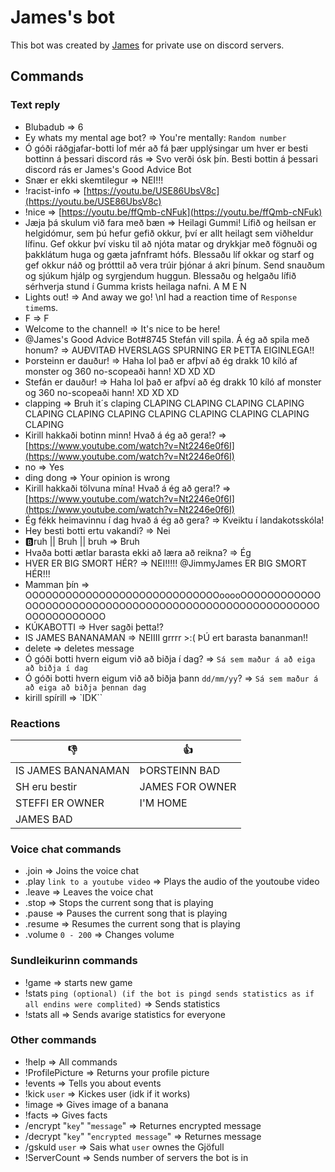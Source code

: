 # James's bot
This bot was created by [James](https://github.com/JimmyJames188) for private use on discord servers.

## Commands
### Text reply
* Blubadub => 6
* Ey whats my mental age bot? => You're mentally: `Random number`
* Ó góði ráðgjafar-botti lof mér að fá þær upplýsingar um hver er besti bottinn á þessari discord rás => Svo verði ósk þín. Besti bottin á þessari discord rás er James's Good Advice Bot
* Snær er ekki skemtilegur => NEI!!!
* !racist-info => [https://youtu.be/USE86UbsV8c](https://youtu.be/USE86UbsV8c)
* !nice => [https://youtu.be/ffQmb-cNFuk](https://youtu.be/ffQmb-cNFuk)
* Jæja þá skulum við fara með bæn => Heilagi Gummi! Lífið og heilsan er helgidómur, sem þú hefur gefið okkur, því er allt heilagt sem viðheldur lífinu. Gef okkur því visku til að njóta matar og drykkjar með fögnuði og þakklátum huga og gæta jafnframt hófs. Blessaðu líf okkar og starf og gef okkur náð og þrótttil að vera trúir þjónar á akri þínum. Send snauðum og sjúkum hjálp og syrgjendum huggun. Blessaðu og helgaðu lífið sérhverja stund í Gumma krists heilaga nafni. A M E N
* Lights out! => And away we go! \nI had a reaction time of `Response time`ms.
* F => F
* Welcome to the channel! => It's nice to be here!
* @James's Good Advice Bot#8745 Stefán vill spila. Á ég að spila með honum? => AUÐVITAÐ HVERSLAGS SPURNING ER ÞETTA EIGINLEGA!!
* Þorsteinn er dauður! => Haha lol það er afþví að ég drakk 10 kíló af monster og 360 no-scopeaði hann! XD XD XD
* Stefán er dauður! => Haha lol það er afþví að ég drakk 10 kíló af monster og 360 no-scopeaði hann! XD XD XD
* clapping => Bruh it´s claping   CLAPING   CLAPING   CLAPING   CLAPING   CLAPING    CLAPING   CLAPING   CLAPING   CLAPING    CLAPING   CLAPING   CLAPING
* Kirill hakkaði botinn minn! Hvað á ég að gera!? => [https://www.youtube.com/watch?v=Nt2246e0f6I](https://www.youtube.com/watch?v=Nt2246e0f6I)
* no => Yes
* ding dong => Your opinion is wrong
* Kirill hakkaði tölvuna mína! Hvað á ég að gera!? => [https://www.youtube.com/watch?v=Nt2246e0f6I](https://www.youtube.com/watch?v=Nt2246e0f6I)
* Ég fékk heimavinnu í dag hvað á ég að gera? => Kveiktu í landakotsskóla!
* Hey besti botti ertu vakandi? => Nei
* 🅱️ruh || Bruh || bruh => Bruh
* Hvaða botti ætlar barasta ekki að læra að reikna? => Ég
* HVER ER BIG SMORT HÉR? => NEI!!!!! @JimmyJames ER BIG SMORT HÉR!!!
* Mamman þín => OOOOOOOOOOOOOOOOOOOOOOOOOOOOOooooOOOOOOOOOOOOOOOOOOOOOOOOOOOOOOOOOOOOOOOOOOOOOOOOOOOOOOOOOOOOOOOOOOOO
* KÚKABOTTI => Hver sagði þetta!?
* IS JAMES BANANAMAN => NEIIII grrrr >:( ÞÚ ert barasta bananman!! 
* delete => deletes message 
* Ó góði botti hvern eigum við að biðja í dag? => `Sá sem maður á að eiga að biðja í dag`  
* Ó góði botti hvern eigum við að biðja þann `dd/mm/yy`? => `Sá sem maður á að eiga að biðja þennan dag`  
* kirill spírill => `IDK``

### Reactions
| 👎                    | 👍                |
| --------------------- | ----------------- |
| IS JAMES BANANAMAN    | ÞORSTEINN BAD     |
| SH eru bestir         | JAMES FOR OWNER   |
| STEFFI ER OWNER       | I'M HOME          |
| JAMES BAD             |                   |

### Voice chat commands
* .join => Joins the voice chat
* .play `link to a youtube video` => Plays the audio of the youtoube video
* .leave => Leaves the voice chat
* .stop => Stops the current song that is playing
* .pause => Pauses the current song that is playing
* .resume => Resumes the current song that is playing
* .volume `0 - 200` => Changes volume

### Sundleikurinn commands
* !game => starts new game
* !stats `ping (optional) (if the bot is pingd sends statistics as if all endins were complited)` => Sends statistics
* !stats all => Sends avarige statistics for everyone

### Other commands
* !help => All commands
* !ProfilePicture => Returns your profile picture
* !events => Tells you about events
* !kick `user` => Kickes user (idk if it works)
* !image => Gives image of a banana
* !facts => Gives facts
* /encrypt "`key`" "`message`" => Returnes encrypted message
* /decrypt "`key`" "`encrypted message`" => Returnes message
* /gskuld `user` => Sais what `user` ownes the Gjöfull
* !ServerCount => Sends number of servers the bot is in

<!-- END OF COMMANDS -->
